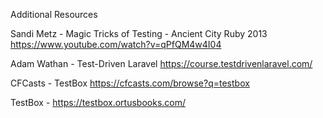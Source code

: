 Additional Resources

Sandi Metz - Magic Tricks of Testing - Ancient City Ruby 2013
https://www.youtube.com/watch?v=qPfQM4w4I04

Adam Wathan - Test-Driven Laravel
https://course.testdrivenlaravel.com/

CFCasts - TestBox
https://cfcasts.com/browse?q=testbox

TestBox - https://testbox.ortusbooks.com/

